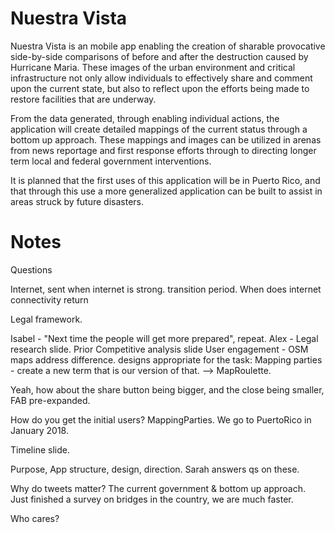 Nuestra Vista
=============
Nuestra Vista is an mobile app enabling the creation of sharable provocative side-by-side comparisons of before and after the destruction caused by Hurricane Maria. These images of the urban environment and critical infrastructure not only allow individuals to effectively share and comment upon the current state, but also to reflect upon the efforts being made to restore facilities that are underway.

From the data generated, through enabling individual actions, the application  will create detailed mappings of the current status through a bottom up approach. These mappings and images can be utilized in arenas from news reportage and first response efforts through to directing longer term local and federal government interventions.

It is planned that the first uses of this application will be in Puerto Rico, and that through this use a more generalized application can be built to assist in areas struck by future disasters. 




Notes
===============

Questions

Internet, sent when internet is strong. transition period.
When does internet connectivity return

Legal framework.

Isabel - "Next time the people will get more prepared", repeat.
Alex - Legal research slide. Prior
Competitive analysis slide
User engagement - OSM maps address difference. designs appropriate for the task:
Mapping parties - create a new term that is our version of that.
--> MapRoulette.



Yeah, how about the share button being bigger, and the close being smaller, FAB pre-expanded.

How do you get the initial users? MappingParties. We go to PuertoRico in January 2018.

Timeline slide.

Purpose, App structure, design, direction. Sarah answers qs on these.

Why do tweets matter? The current government & bottom up approach. Just finished a survey on bridges in the country, we are much faster.

Who cares?
